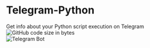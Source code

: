 # Telegram-Python
Get info about your Python script execution on Telegram  
![GitHub code size in bytes](https://img.shields.io/github/languages/code-size/sid-r-singh/telegram-python?color=brightgreen&logo=github&style=for-the-badge)  
![Telegram Bot](https://img.shields.io/github/languages/code-size/sid-r-singh/telegram-python?color=brightgreen&logo=telegram&style=for-the-badge)  
